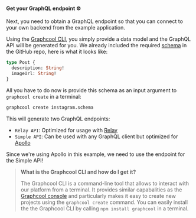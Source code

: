 #### Get your GraphQL endpoint ⚙

Next, you need to obtain a GraphQL endpoint so that you can connect to your own backend from the example application. 

Using the [Graphcool CLI](https://www.npmjs.com/package/graphcool), you simply provide a data model and the GraphQL API will be generated for you. We already included the required [schema](https://github.com/graphcool-examples/vue-apollo-instagram-example/blob/master/instagram.schema) in the GitHub repo, here is what it looks like:

```graphql
type Post {
  description: String!
  imageUrl: String!
}
```

All you have to do now is provide this schema as an input argument to `graphcool create` in a terminal:

```sh
graphcool create instagram.schema 
```

This will generate two GraphQL endpoints:

- `Relay API`: Optimized for usage with [Relay](https://facebook.github.io/relay/)
- `Simple API`: Can be used with any GraphQL client but optimized for [Apollo](http://dev.apollodata.com/)

Since we're using Apollo in this example, we need to use the endpoint for the Simple API!


> **What is the Graphcool CLI and how do I get it?**
> 
> The Graphcool CLI is a command-line tool that allows to interact with our platform from a terminal. It provides similar capabalities as the [Graphcool console](https://console.graph.cool) and particularly makes it easy to create new projects using the `graphcool create` command.
You can easily install the the Graphcool CLI by calling `npm install graphcool` in a terminal. 


